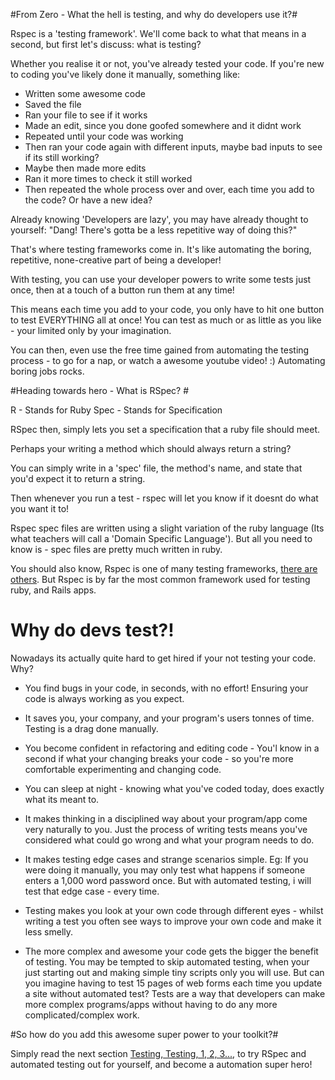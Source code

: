 #From Zero - What the hell is testing, and why do developers use it?#

Rspec is a 'testing framework'. We'll come back to what that means in a second, but first let's discuss: what is testing?

Whether you realise it or not, you've already tested your code. If you're new to coding you've likely done it manually, something like:

- Written some awesome code
- Saved the file
- Ran your file to see if it works
- Made an edit, since you done goofed somewhere and it didnt work
- Repeated until your code was working
- Then ran your code again with different inputs, maybe bad inputs to see if its still working?
- Maybe then made more edits
- Ran it more times to check it still worked
- Then repeated the whole process over and over, each time you add to the code? Or have a new idea?

Already knowing 'Developers are lazy', you may have already thought to yourself: "Dang! There's gotta be a less repetitive way of doing this?"

That's where testing frameworks come in. It's like automating the boring, repetitive, none-creative part of being a developer!

With testing, you can use your developer powers to write some tests just once, then at a touch of a button run them at any time!

This means each time you add to your code, you only have to hit one button to test EVERYTHING all at once! You can test as much or as little as you like - your limited only by your imagination.

You can then, even use the free time gained from automating the testing process - to go for a nap, or watch a awesome youtube video! :) Automating boring jobs rocks.

#Heading towards hero - What is RSpec? #

R - Stands for Ruby
Spec - Stands for Specification

RSpec then, simply lets you set a specification that a ruby file should meet.

Perhaps your writing a method which should always return a string?

You can simply write in a 'spec' file, the method's name, and state that you'd expect it to return a string.

Then whenever you run a test - rspec will let you know if it doesnt do what you want it to!

Rspec spec files are written using a slight variation of the ruby language (Its what teachers will call a 'Domain Specific Language'). But all you need to know is - spec files are pretty much written in ruby.

You should also know, Rspec is one of many testing frameworks, [there are others](https://www.ruby-toolbox.com/categories/testing_frameworks). But Rspec is by far the most common framework used for testing ruby, and Rails apps.

# Why do devs test?! #

Nowadays its actually quite hard to get hired if your not testing your code. Why?

- You find bugs in your code, in seconds, with no effort! Ensuring your code is always working as you expect.

- It saves you, your company, and your program's users tonnes of time. Testing is a drag done manually.

- You become confident in refactoring and editing code - You'l know in a second if what your changing breaks your code - so you're more comfortable experimenting and changing code.

- You can sleep at night - knowing what you've coded today, does exactly what its meant to.

- It makes thinking in a disciplined way about your program/app come very naturally to you. Just the process of writing tests means you've considered what could go wrong and what your program needs to do.

- It makes testing edge cases and strange scenarios simple. Eg: If you were doing it manually, you may only test what happens if someone enters a 1,000 word password once. But with automated testing, i will test that edge case - every time.

- Testing makes you look at your own code through different eyes - whilst writing a test you often see ways to improve your own code and make it less smelly.

- The more complex and awesome your code gets the bigger the benefit of testing. You may be tempted to skip automated testing, when your just starting out and making simple tiny scripts only you will use. But can you imagine having to test 15 pages of web forms each time you update a site without automated test? Tests are a way that developers can make more complex programs/apps without having to do any more complicated/complex work.

#So how do you add this awesome super power to your toolkit?#

Simply read the next section [Testing, Testing, 1, 2, 3...](./morse/morse_0.md), to try RSpec and automated testing out for yourself, and become a automation super hero!
